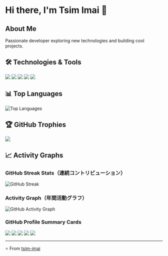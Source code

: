 # Hi there, I'm Tsim Imai 👋

## About Me
Passionate developer exploring new technologies and building cool projects.

## 🛠️ Technologies & Tools
![](https://img.shields.io/badge/Code-Python-informational?style=flat&logo=python&logoColor=white&color=2bbc8a)
![](https://img.shields.io/badge/Code-JavaScript-informational?style=flat&logo=javascript&logoColor=white&color=2bbc8a)
![](https://img.shields.io/badge/Code-TypeScript-informational?style=flat&logo=typescript&logoColor=white&color=2bbc8a)
![](https://img.shields.io/badge/Tools-Docker-informational?style=flat&logo=docker&logoColor=white&color=2bbc8a)
![](https://img.shields.io/badge/Cloud-AWS-informational?style=flat&logo=amazon-aws&logoColor=white&color=2bbc8a)

## 📊 Top Languages
![Top Languages](https://github-readme-stats.vercel.app/api/top-langs/?username=tsim-imai&layout=compact&theme=radical)

## 🏆 GitHub Trophies
![](https://github-profile-trophy.vercel.app/?username=tsim-imai&theme=radical&no-frame=false&no-bg=false&margin-w=4&rank=-SECRET,-UNKNOWN)

## 📈 Activity Graphs

### GitHub Streak Stats（連続コントリビューション）
![GitHub Streak](https://github-readme-streak-stats.herokuapp.com/?user=tsim-imai&theme=radical)

### Activity Graph（年間活動グラフ）
![GitHub Activity Graph](https://github-readme-activity-graph.vercel.app/graph?username=tsim-imai&theme=react-dark)

### GitHub Profile Summary Cards
![](https://github-profile-summary-cards.vercel.app/api/cards/profile-details?username=tsim-imai&theme=radical)
![](https://github-profile-summary-cards.vercel.app/api/cards/repos-per-language?username=tsim-imai&theme=radical)
![](https://github-profile-summary-cards.vercel.app/api/cards/most-commit-language?username=tsim-imai&theme=radical)
![](https://github-profile-summary-cards.vercel.app/api/cards/stats?username=tsim-imai&theme=radical)
![](https://github-profile-summary-cards.vercel.app/api/cards/productive-time?username=tsim-imai&theme=radical)

---
⭐️ From [tsim-imai](https://github.com/tsim-imai)